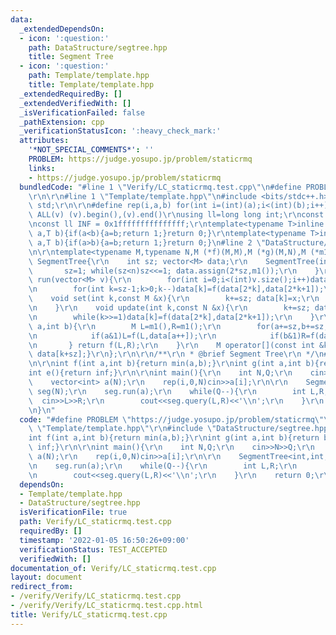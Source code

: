 ```yaml
---
data:
  _extendedDependsOn:
  - icon: ':question:'
    path: DataStructure/segtree.hpp
    title: Segment Tree
  - icon: ':question:'
    path: Template/template.hpp
    title: Template/template.hpp
  _extendedRequiredBy: []
  _extendedVerifiedWith: []
  _isVerificationFailed: false
  _pathExtension: cpp
  _verificationStatusIcon: ':heavy_check_mark:'
  attributes:
    '*NOT_SPECIAL_COMMENTS*': ''
    PROBLEM: https://judge.yosupo.jp/problem/staticrmq
    links:
    - https://judge.yosupo.jp/problem/staticrmq
  bundledCode: "#line 1 \"Verify/LC_staticrmq.test.cpp\"\n#define PROBLEM \"https://judge.yosupo.jp/problem/staticrmq\"\
    \r\n\r\n#line 1 \"Template/template.hpp\"\n#include <bits/stdc++.h>\r\nusing namespace\
    \ std;\r\n\r\n#define rep(i,a,b) for(int i=(int)(a);i<(int)(b);i++)\r\n#define\
    \ ALL(v) (v).begin(),(v).end()\r\nusing ll=long long int;\r\nconst int inf = 0x3fffffff;\r\
    \nconst ll INF = 0x1fffffffffffffff;\r\ntemplate<typename T>inline bool chmax(T&\
    \ a,T b){if(a<b){a=b;return 1;}return 0;}\r\ntemplate<typename T>inline bool chmin(T&\
    \ a,T b){if(a>b){a=b;return 1;}return 0;}\n#line 2 \"DataStructure/segtree.hpp\"\
    \n\r\ntemplate<typename M,typename N,M (*f)(M,M),M (*g)(M,N),M (*m1)()>struct\
    \ SegmentTree{\r\n    int sz; vector<M> data;\r\n    SegmentTree(int n){\r\n \
    \       sz=1; while(sz<n)sz<<=1; data.assign(2*sz,m1());\r\n    }\r\n    void\
    \ run(vector<M> v){\r\n        for(int i=0;i<(int)v.size();i++)data[i+sz]=v[i];\r\
    \n        for(int k=sz-1;k>0;k--)data[k]=f(data[2*k],data[2*k+1]);\r\n    }\r\n\
    \    void set(int k,const M &x){\r\n        k+=sz; data[k]=x;\r\n        while(k>>=1)data[k]=f(data[2*k],data[2*k+1]);\r\
    \n    }\r\n    void update(int k,const N &x){\r\n        k+=sz; data[k]=g(data[k],x);\r\
    \n        while(k>>=1)data[k]=f(data[2*k],data[2*k+1]);\r\n    }\r\n    M query(int\
    \ a,int b){\r\n        M L=m1(),R=m1();\r\n        for(a+=sz,b+=sz;a<b;a>>=1,b>>=1){\r\
    \n            if(a&1)L=f(L,data[a++]);\r\n            if(b&1)R=f(data[--b],R);\r\
    \n       } return f(L,R);\r\n    }\r\n    M operator[](const int &k)const{return\
    \ data[k+sz];}\r\n};\r\n\r\n/**\r\n * @brief Segment Tree\r\n */\n#line 5 \"Verify/LC_staticrmq.test.cpp\"\
    \n\r\nint f(int a,int b){return min(a,b);}\r\nint g(int a,int b){return b;}\r\n\
    int e(){return inf;}\r\n\r\nint main(){\r\n    int N,Q;\r\n    cin>>N>>Q;\r\n\
    \    vector<int> a(N);\r\n    rep(i,0,N)cin>>a[i];\r\n\r\n    SegmentTree<int,int,f,g,e>\
    \ seg(N);\r\n    seg.run(a);\r\n    while(Q--){\r\n        int L,R;\r\n      \
    \  cin>>L>>R;\r\n        cout<<seg.query(L,R)<<'\\n';\r\n    }\r\n    return 0;\r\
    \n}\n"
  code: "#define PROBLEM \"https://judge.yosupo.jp/problem/staticrmq\"\r\n\r\n#include\
    \ \"Template/template.hpp\"\r\n#include \"DataStructure/segtree.hpp\"\r\n\r\n\
    int f(int a,int b){return min(a,b);}\r\nint g(int a,int b){return b;}\r\nint e(){return\
    \ inf;}\r\n\r\nint main(){\r\n    int N,Q;\r\n    cin>>N>>Q;\r\n    vector<int>\
    \ a(N);\r\n    rep(i,0,N)cin>>a[i];\r\n\r\n    SegmentTree<int,int,f,g,e> seg(N);\r\
    \n    seg.run(a);\r\n    while(Q--){\r\n        int L,R;\r\n        cin>>L>>R;\r\
    \n        cout<<seg.query(L,R)<<'\\n';\r\n    }\r\n    return 0;\r\n}"
  dependsOn:
  - Template/template.hpp
  - DataStructure/segtree.hpp
  isVerificationFile: true
  path: Verify/LC_staticrmq.test.cpp
  requiredBy: []
  timestamp: '2022-01-05 16:50:26+09:00'
  verificationStatus: TEST_ACCEPTED
  verifiedWith: []
documentation_of: Verify/LC_staticrmq.test.cpp
layout: document
redirect_from:
- /verify/Verify/LC_staticrmq.test.cpp
- /verify/Verify/LC_staticrmq.test.cpp.html
title: Verify/LC_staticrmq.test.cpp
---
```

